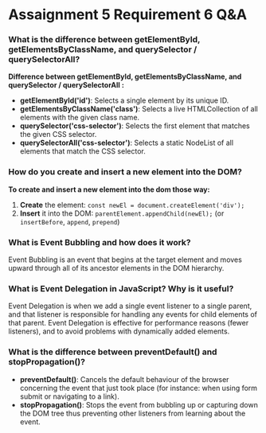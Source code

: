 # Assaignment 5 Requirement 6  Q&A

### What is the difference between getElementById, getElementsByClassName, and querySelector / querySelectorAll? 
**Difference between getElementById, getElementsByClassName, and querySelector / querySelectorAll :**
- **getElementById('id')**: Selects a single element by its unique ID.
- **getElementsByClassName('class')**: Selects a live HTMLCollection of all elements with the given class name.
- **querySelector('css-selector')**: Selects the first element that matches the given CSS selector.
- **querySelectorAll('css-selector')**: Selects a static NodeList of all elements that match the CSS selector.

### How do you create and insert a new element into the DOM?
**To create and insert a new element into the dom those way:**
1.  **Create** the element: `const newEl = document.createElement('div');`
2.  **Insert** it into the DOM: `parentElement.appendChild(newEl);` (or `insertBefore`, `append`, `prepend`)

### What is Event Bubbling and how does it work?
Event Bubbling is an event that begins at the target element and moves upward through all of its ancestor elements in the DOM hierarchy.

### What is Event Delegation in JavaScript? Why is it useful?
Event Delegation is when we add a single event listener to a single parent, and that listener is responsible for handling any events for child elements of that parent. Event Delegation is effective for performance reasons (fewer listeners), and to avoid problems with dynamically added elements.

### What is the difference between preventDefault() and stopPropagation()?
- **preventDefault()**: Cancels the default behaviour of the browser concerning the event that just took place (for instance: when using form submit or navigating to a link).
- **stopPropagation()**: Stops the event from bubbling up or capturing down the DOM tree thus preventing other listeners from learning about the event.